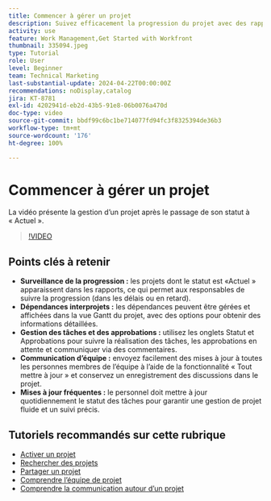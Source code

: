 ```yaml
---
title: Commencer à gérer un projet
description: Suivez efficacement la progression du projet avec des rapports, gérez les dépendances par le biais des vues Gantt, surveillez les tâches et les approbations, améliorez la communication de l’équipe et assurez des workflows fluides avec des mises à jour fréquentes.
activity: use
feature: Work Management,Get Started with Workfront
thumbnail: 335094.jpeg
type: Tutorial
role: User
level: Beginner
team: Technical Marketing
last-substantial-update: 2024-04-22T00:00:00Z
recommendations: noDisplay,catalog
jira: KT-8781
exl-id: 4202941d-eb2d-43b5-91e8-06b0076a470d
doc-type: video
source-git-commit: bbdf99c6bc1be714077fd94fc3f8325394de36b3
workflow-type: tm+mt
source-wordcount: '176'
ht-degree: 100%

---
```


# Commencer à gérer un projet

La vidéo présente la gestion d’un projet après le passage de son statut à « Actuel ».

>[!VIDEO](https://video.tv.adobe.com/v/3445169/?quality=12&learn=on&enablevpops=1&captions=fre_fr)

## Points clés à retenir

* **Surveillance de la progression :** les projets dont le statut est «Actuel » apparaissent dans les rapports, ce qui permet aux responsables de suivre la progression (dans les délais ou en retard).
* **Dépendances interprojets :** les dépendances peuvent être gérées et affichées dans la vue Gantt du projet, avec des options pour obtenir des informations détaillées.
* **Gestion des tâches et des approbations :** utilisez les onglets Statut et Approbations pour suivre la réalisation des tâches, les approbations en attente et communiquer via des commentaires.
* **Communication d’équipe :** envoyez facilement des mises à jour à toutes les personnes membres de l’équipe à l’aide de la fonctionnalité « Tout mettre à jour » et conservez un enregistrement des discussions dans le projet.
* **Mises à jour fréquentes :** le personnel doit mettre à jour quotidiennement le statut des tâches pour garantir une gestion de projet fluide et un suivi précis.


## Tutoriels recommandés sur cette rubrique

* [Activer un projet](/help/manage-work/projects/take-a-project-live.md)
* [Rechercher des projets](/help/manage-work/projects/find-projects.md)
* [Partager un projet](/help/manage-work/projects/share-a-project.md)
* [Comprendre l’équipe de projet](/help/manage-work/projects/understand-the-project-team.md)
* [Comprendre la communication autour d’un projet](/help/manage-work/projects/understand-project-communication.md)
